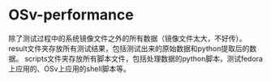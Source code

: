 OSv-performance
===============

除了测试过程中的系统镜像文件之外的所有数据（镜像文件太大，不好传）。
result文件夹存放所有测试结果，包括测试出来的原始数据和python提取后的数据。
scripts文件夹存放所有脚本文件，包括处理数据的python脚本，测试fedora上应用的、OSv上应用的shell脚本等。

